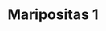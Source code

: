 ---
title: Maripositas 1
date: 
draft: false

# descripcion
description : Conjunto de cadena y dije con nácar. Largo de cadena 40, 45 o 50 cm a elección. Consultanos por los aros haciendo juego!

materials: 

color: 

dimensions: 

code: 06-26-0820

type: "Conjuntos"

categories: []

price: $4.290,00

price_eftvo: $3.650,00

# Images
# first image will be shown in the product page
images:
  # - image: "images/path_to_image"
  # La ubicacion de las imagenes es imagenes/Conjuntos/Conjuntos.Cadena y Dije/06-26-0820-maripositas-1
  - image: "./images/conjuntos/cadena_y_dije/06-26-0820-maripositas-1.jpg"
---